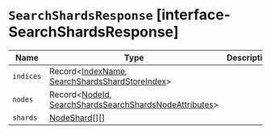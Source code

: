 # `SearchShardsResponse` [interface-SearchShardsResponse]

| Name | Type | Description |
| - | - | - |
| `indices` | Record<[IndexName](./IndexName.md), [SearchShardsShardStoreIndex](./SearchShardsShardStoreIndex.md)> | &nbsp; |
| `nodes` | Record<[NodeId](./NodeId.md), [SearchShardsSearchShardsNodeAttributes](./SearchShardsSearchShardsNodeAttributes.md)> | &nbsp; |
| `shards` | [NodeShard](./NodeShard.md)[][] | &nbsp; |
